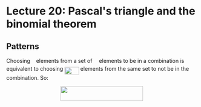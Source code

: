 # Lecture 20: Pascal's triangle and the binomial theorem

## Patterns

Choosing <img src="/lectures/tex/89f2e0d2d24bcf44db73aab8fc03252c.svg?invert_in_darkmode&sanitize=true" align=middle width=7.87295519999999pt height=14.15524440000002pt/> elements from a set of <img src="/lectures/tex/55a049b8f161ae7cfeb0197d75aff967.svg?invert_in_darkmode&sanitize=true" align=middle width=9.86687624999999pt height=14.15524440000002pt/> elements to be in a combination is
equivalent to choosing <img src="/lectures/tex/bdc4fe24ac8ca702834e1744502f09d9.svg?invert_in_darkmode&sanitize=true" align=middle width=37.83102344999999pt height=19.1781018pt/> elements from the same set to not be in the
combination. So:

<p align="center"><img src="/lectures/tex/0d3d28e87cd91ed432017a15106a23b7.svg?invert_in_darkmode&sanitize=true" align=middle width=218.45116754999998pt height=39.452455349999994pt/></p>

